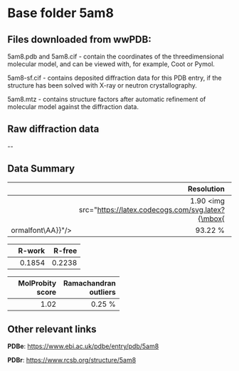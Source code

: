 # Base folder 5am8

## Files downloaded from wwPDB:

5am8.pdb and 5am8.cif - contain the coordinates of the threedimensional molecular model, and can be viewed with, for example, Coot or Pymol.

5am8-sf.cif - contains deposited diffraction data for this PDB entry, if the structure has been solved with X-ray or neutron crystallography.

5am8.mtz - contains structure factors after automatic refinement of molecular model against the diffraction data.

## Raw diffraction data

--<br> 

## Data Summary
|   | Resolution | Completeness| I/sigma |
|---|-------------:|----------------:|--------------:|
|   |1.90 <img src="https://latex.codecogs.com/svg.latex?{\mbox{
ormalfont\AA}}"/>|93.22 %|<img width=50/>5.80 |

|   | **R-work**| **R-free**   
|---|-------------:|----------------:|           
||0.1854|0.2238|

|   |**MolProbity<br>score**| **Ramachandran<br>outliers** 
|---|-------------:|----------------:|
||1.02|0.25 %|

## Other relevant links 
**PDBe**:  https://www.ebi.ac.uk/pdbe/entry/pdb/5am8
 
**PDBr**: https://www.rcsb.org/structure/5am8 

